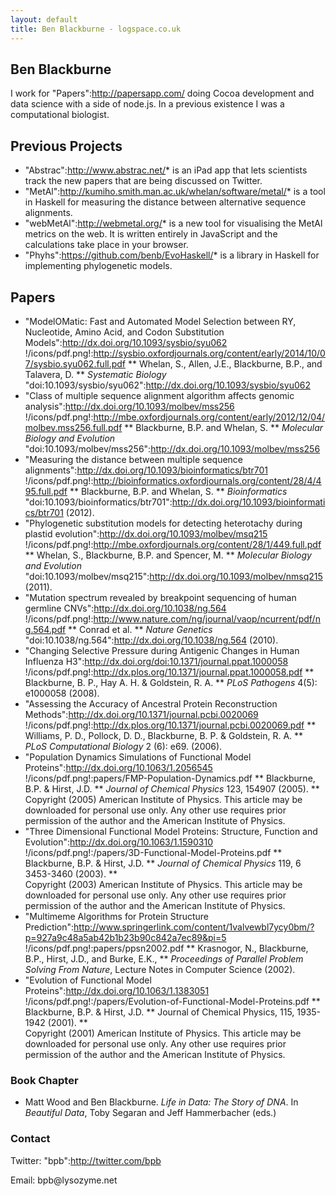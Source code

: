 ```yaml
---
layout: default
title: Ben Blackburne - logspace.co.uk
---
```


## Ben Blackburne

I work for "Papers":http://papersapp.com/ doing Cocoa development and data science with a side of node.js. In a previous existence I was a computational biologist.

## Previous Projects

* "Abstrac":http://www.abstrac.net/* is an iPad app that lets scientists track the new papers that are being discussed on Twitter.
* "MetAl":http://kumiho.smith.man.ac.uk/whelan/software/metal/* is a tool in Haskell for measuring the distance between alternative sequence alignments.
* "webMetAl":http://webmetal.org/* is a new tool for visualising the MetAl metrics on the web. It is written entirely in JavaScript and the calculations take place in your browser.
* "Phyhs":https://github.com/benb/EvoHaskell/* is a library in Haskell for implementing phylogenetic models.

## Papers

* "ModelOMatic: Fast and Automated Model Selection between RY, Nucleotide, Amino Acid, and Codon Substitution Models":http://dx.doi.org/10.1093/sysbio/syu062 !/icons/pdf.png!:http://sysbio.oxfordjournals.org/content/early/2014/10/07/sysbio.syu062.full.pdf
** Whelan, S., Allen, J.E., Blackburne, B.P., and Talavera, D.
** _Systematic Biology_ "doi:10.1093/sysbio/syu062":http://dx.doi.org/10.1093/sysbio/syu062
* "Class of multiple sequence alignment algorithm affects genomic analysis":http://dx.doi.org/10.1093/molbev/mss256 !/icons/pdf.png!:http://mbe.oxfordjournals.org/content/early/2012/12/04/molbev.mss256.full.pdf
** Blackburne, B.P. and Whelan, S.
** _Molecular Biology and Evolution_ "doi:10.1093/molbev/mss256":http://dx.doi.org/10.1093/molbev/mss256
* "Measuring the distance between multiple sequence alignments":http://dx.doi.org/10.1093/bioinformatics/btr701 !/icons/pdf.png!:http://bioinformatics.oxfordjournals.org/content/28/4/495.full.pdf
** Blackburne, B.P. and Whelan, S.
** _Bioinformatics_ "doi:10.1093/bioinformatics/btr701":http://dx.doi.org/10.1093/bioinformatics/btr701 (2012).
* "Phylogenetic substitution models for detecting heterotachy during plastid evolution":http://dx.doi.org/10.1093/molbev/msq215 !/icons/pdf.png!:http://mbe.oxfordjournals.org/content/28/1/449.full.pdf
** Whelan, S., Blackburne, B.P. and Spencer, M.
** _Molecular Biology and Evolution_ "doi:10.1093/molbev/msq215":http://dx.doi.org/10.1093/molbev/nmsq215 (2011).
* "Mutation spectrum revealed by breakpoint sequencing of human germline CNVs":http://dx.doi.org/10.1038/ng.564 !/icons/pdf.png!:http://www.nature.com/ng/journal/vaop/ncurrent/pdf/ng.564.pdf
** Conrad et al.
** _Nature Genetics_ "doi:10.1038/ng.564":http://dx.doi.org/10.1038/ng.564 (2010).
* "Changing Selective Pressure during Antigenic Changes in Human Influenza H3":http://dx.doi.org/doi:10.1371/journal.ppat.1000058 !/icons/pdf.png!:http://dx.plos.org/10.1371/journal.ppat.1000058.pdf
** Blackburne, B. P., Hay A. H. &amp; Goldstein, R. A.
** _PLoS Pathogens_ 4(5): e1000058 (2008).
* "Assessing the Accuracy of Ancestral Protein Reconstruction Methods":http://dx.doi.org/10.1371/journal.pcbi.0020069 !/icons/pdf.png!:http://dx.plos.org/10.1371/journal.pcbi.0020069.pdf
** Williams, P. D., Pollock, D. D., Blackburne, B. P. &amp; Goldstein, R. A.
** _PLoS Computational Biology_ 2 (6): e69. (2006).
* "Population Dynamics Simulations of Functional Model Proteins":http://dx.doi.org/10.1063/1.2056545 !/icons/pdf.png!:papers/FMP&#45;Population&#45;Dynamics.pdf
** Blackburne, B.P. &amp; Hirst, J.D.
** _Journal of Chemical Physics_ 123, 154907 (2005).
** <div class="copy">Copyright (2005) American Institute of Physics. This article may be downloaded for personal use only. Any other use requires prior permission of the author and the American Institute of Physics.</div>
* "Three Dimensional Functional Model Proteins: Structure, Function and Evolution":http://dx.doi.org/10.1063/1.1590310 !/icons/pdf.png!:/papers/3D&#45;Functional&#45;Model&#45;Proteins.pdf 
** Blackburne, B.P. &amp; Hirst, J.D.
** _Journal of Chemical Physics_ 119, 6 3453&#45;3460 (2003).
** <div class="copy">Copyright (2003) American Institute of Physics. This article may be downloaded for personal use only. Any other use requires prior permission of the author and the American Institute of Physics.</div>
* "Multimeme Algorithms for Protein Structure Prediction":http://www.springerlink.com/content/1valvewbl7ycy0bm/?p=927a9c48a5ab42b1b23b90c842a7ec89&pi=5 !/icons/pdf.png!:papers/ppsn2002.pdf
** Krasnogor, N., Blackburne, B.P., Hirst, J.D., and Burke, E.K.,
** _Proceedings of Parallel Problem Solving From Nature_, Lecture Notes in Computer Science (2002).
* "Evolution of Functional Model Proteins":http://dx.doi.org/10.1063/1.1383051 !/icons/pdf.png!:/papers/Evolution&#45;of&#45;Functional&#45;Model&#45;Proteins.pdf 
** Blackburne, B.P. &amp; Hirst, J.D.
** Journal of Chemical Physics, 115, 1935&#45;1942 (2001).
** <div class="copy">Copyright (2001) American Institute of Physics. This article may be downloaded for personal use only. Any other use requires prior permission of the author and the American Institute of Physics.</div>

### Book Chapter

* Matt Wood and Ben Blackburne. *Life in Data: The Story of DNA*. In _Beautiful Data_, Toby Segaran and Jeff Hammerbacher (eds.)

### Contact

Twitter: "bpb":http://twitter.com/bpb

Email: bpb&#64;<span style="display:none;">null</span>lysozyme.net

